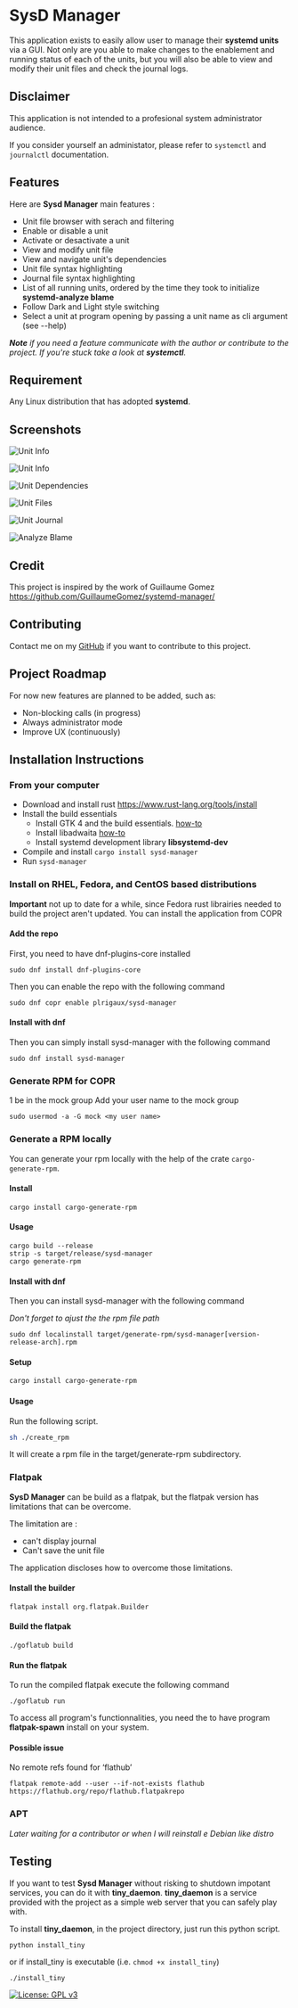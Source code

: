 # SysD Manager

This application exists to easily allow user to manage their **systemd units** via a GUI. Not only are you able to make changes to the enablement and running status of each of the units, but you will also be able to view and modify their unit files and check the journal logs. 

## Disclaimer
This application is not intended to a profesional system administrator audience. 

If you consider yourself an administator, please refer to `systemctl` and `journalctl` documentation.

## Features

Here are __Sysd Manager__ main features :
* Unit file browser with serach and filtering
* Enable or disable a unit
* Activate or desactivate a unit
* View and modify unit file
* View and navigate unit's dependencies
* Unit file syntax highlighting 
* Journal file syntax highlighting 
* List of all running units, ordered by the time they took to initialize __systemd-analyze blame__
* Follow Dark and Light style switching
* Select a unit at program opening by passing a unit name as cli argument (see --help)


*__Note__ if you need a feature communicate with the author or contribute to the project. If you're stuck take a look at __systemctl__.*

## Requirement

Any Linux distribution that has adopted **systemd**.

## Screenshots

![Unit Info](screenshots/unit_info_dark.png)

![Unit Info](screenshots/unit_info.png)

![Unit Dependencies](screenshots/unit_dependencies_dark.png)

![Unit Files](screenshots/unit_file_dark.png)

![Unit Journal](screenshots/journal_dark.png)

![Analyze Blame](screenshots/analyse_blame.png)


## Credit
This project is inspired by the work of Guillaume Gomez https://github.com/GuillaumeGomez/systemd-manager/

## Contributing
Contact me on my [GitHub](https://github.com/plrigaux/sysd-manager) if you want to contribute to this project.

## Project Roadmap
For now new features are planned to be added, such as:

* Non-blocking calls (in progress)
* Always administrator mode
* Improve UX (continuously)

## Installation Instructions

### From your computer

* Download and install rust https://www.rust-lang.org/tools/install
* Install the build essentials
  * Install GTK 4 and the build essentials. [how-to](https://gtk-rs.org/gtk4-rs/stable/latest/book/installation_linux.html)
  * Install libadwaita [how-to](https://gtk-rs.org/gtk4-rs/stable/latest/book/libadwaita.html)
  * Install systemd development library **libsystemd-dev**
* Compile and install  ```cargo install sysd-manager```
* Run ```sysd-manager```

### Install on RHEL, Fedora, and CentOS based distributions 
__Important__ not up to date for a while, since Fedora rust librairies needed to build the project aren't updated.
You can install the application from COPR

#### Add the repo
First, you need to have dnf-plugins-core installed
```
sudo dnf install dnf-plugins-core
```

Then you can enable the repo with the following command
```
sudo dnf copr enable plrigaux/sysd-manager
```
#### Install with dnf

Then you can simply install sysd-manager with the following command
```
sudo dnf install sysd-manager
```
### Generate RPM for COPR

1 be in the mock group
Add your user name to the mock group
```
sudo usermod -a -G mock <my user name>
```

### Generate a RPM locally
You can generate your rpm locally with the help of the crate `cargo-generate-rpm`.

#### Install
```
cargo install cargo-generate-rpm
```

#### Usage
```
cargo build --release
strip -s target/release/sysd-manager
cargo generate-rpm
```

#### Install with dnf

Then you can install sysd-manager with the following command 

*Don't forget to ajust the the rpm file path*
```
sudo dnf localinstall target/generate-rpm/sysd-manager[version-release-arch].rpm
```

#### Setup 
```bash
cargo install cargo-generate-rpm
```
#### Usage
Run the following script. 

```bash
sh ./create_rpm
```

It will create a rpm file in the target/generate-rpm subdirectory.

### Flatpak

__SysD Manager__ can be build as a flatpak, but the flatpak version has limitations that can be overcome.

The limitation are :
* can't display journal
* Can't save the unit file

The application discloses how to overcome those limitations.

#### Install the builder

```
flatpak install org.flatpak.Builder
```

#### Build the flatpak
```
./goflatub build
```

#### Run the flatpak

To run the compiled flatpak execute the following command
```
./goflatub run
```

To access all program's functionnalities, you need the to have program __flatpak-spawn__ install on your system.


#### Possible issue

No remote refs found for ‘flathub’


```
flatpak remote-add --user --if-not-exists flathub https://flathub.org/repo/flathub.flatpakrepo
```

### APT
*Later waiting for a contributor or when I will reinstall e Debian like distro*


## Testing

If you want to test **Sysd Manager** without risking to shutdown impotant services, you can do it with **tiny_daemon**. **tiny_daemon** is a service provided with the project as a simple web server that you can safely play with.

To install **tiny_daemon**, in the project directory, just run this python script.


```
python install_tiny 
``` 

or if install_tiny is executable (i.e. ```chmod +x install_tiny```)

```
./install_tiny 
``` 

[![License: GPL v3](https://img.shields.io/badge/License-GPLv3-blue.svg)](https://www.gnu.org/licenses/gpl-3.0)
